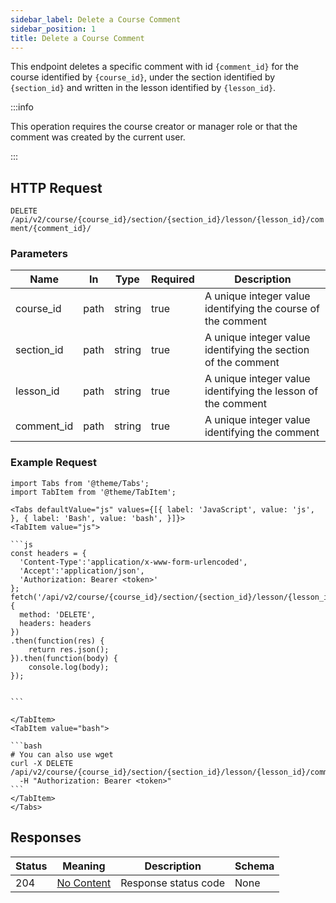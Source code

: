 ```yaml
---
sidebar_label: Delete a Course Comment
sidebar_position: 1
title: Delete a Course Comment
---
```


This endpoint deletes a specific comment with id `{comment_id}` for the course identified by `{course_id}`, under
the section identified by `{section_id}` and written in the lesson identified by `{lesson_id}`.

:::info

This operation requires the course creator or manager role or that the comment was created by the current user.

:::

## HTTP Request

`DELETE /api/v2/course/{course_id}/section/{section_id}/lesson/{lesson_id}/comment/{comment_id}/`

### Parameters

| Name       | In   | Type   | Required | Description                                                   |
|------------|------|--------|----------|---------------------------------------------------------------|
| course_id  | path | string | true     | A unique integer value identifying the course of the comment  |
| section_id | path | string | true     | A unique integer value identifying the section of the comment |
| lesson_id  | path | string | true     | A unique integer value identifying the lesson of the comment  |
| comment_id | path | string | true     | A unique integer value identifying the comment                |

### Example Request

````mdx-code-block
import Tabs from '@theme/Tabs';
import TabItem from '@theme/TabItem';

<Tabs defaultValue="js" values={[{ label: 'JavaScript', value: 'js', }, { label: 'Bash', value: 'bash', }]}>
<TabItem value="js">

```js
const headers = {
  'Content-Type':'application/x-www-form-urlencoded',
  'Accept':'application/json',
  'Authorization: Bearer <token>'
};
fetch('/api/v2/course/{course_id}/section/{section_id}/lesson/{lesson_id}/comment/{comment_id}/',
{
  method: 'DELETE',
  headers: headers
})
.then(function(res) {
    return res.json();
}).then(function(body) {
    console.log(body);
});


```

</TabItem>
<TabItem value="bash">

```bash
# You can also use wget
curl -X DELETE /api/v2/course/{course_id}/section/{section_id}/lesson/{lesson_id}/comment/{comment_id}/
  -H "Authorization: Bearer <token>"
```
</TabItem>
</Tabs>
````

## Responses

| Status | Meaning                                                         | Description          | Schema |
|--------|-----------------------------------------------------------------|----------------------|--------|
| 204    | [No Content](https://tools.ietf.org/html/rfc7231#section-6.3.5) | Response status code | None   |
